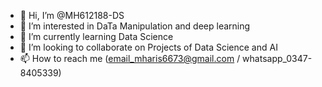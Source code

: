 - 👋 Hi, I’m @MH612188-DS
- 👀 I’m interested in DaTa Manipulation and deep learning
- 🌱 I’m currently learning Data Science
- 💞️ I’m looking to collaborate on Projects of Data Science and AI
- 📫 How to reach me (email_mharis6673@gmail.com / whatsapp_0347-8405339)
<!---
MH612188-DS/MH612188-DS is a ✨ special ✨ repository because its `README.md` (this file) appears on your GitHub profile.
You can click the Preview link to take a look at your changes.
--->
